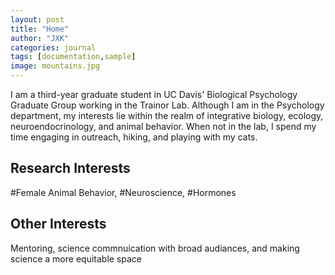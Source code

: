```yaml
---
layout: post
title: "Home"
author: "JXK"
categories: journal
tags: [documentation,sample]
image: mountains.jpg
---
```


I am a third-year graduate student in UC Davis' Biological Psychology Graduate Group working in the Trainor Lab. Although I am in the Psychology department, my interests lie within the realm of integrative biology, ecology, neuroendocrinology, and animal behavior. When not in the lab, I spend my time engaging in outreach, hiking, and playing with my cats.

## Research Interests

#Female Animal Behavior, 
#Neuroscience, 
#Hormones

## Other Interests

Mentoring, science commnuication with broad audiances, and making science a more equitable space
